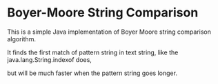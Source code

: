 Boyer-Moore String Comparison
===========

This is a simple Java implementation of Boyer Moore string comparison algorithm.

It finds the first match of pattern string in text string, like the java.lang.String.indexof does,

but will be much faster when the pattern string goes longer.

